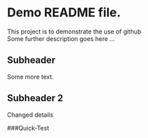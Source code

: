 # Demo README file.

This project is to demonstrate the use of github\
Some further description goes here ...

## Subheader

Some more text.

## Subheader 2

Changed details

###Quick-Test
